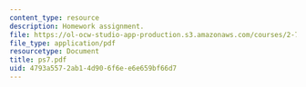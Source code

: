 ```yaml
---
content_type: resource
description: Homework assignment.
file: https://ol-ocw-studio-app-production.s3.amazonaws.com/courses/2-75-precision-machine-design-fall-2001/4793a5572ab14d906f6ee6e659bf66d7_ps7.pdf
file_type: application/pdf
resourcetype: Document
title: ps7.pdf
uid: 4793a557-2ab1-4d90-6f6e-e6e659bf66d7
---
```

